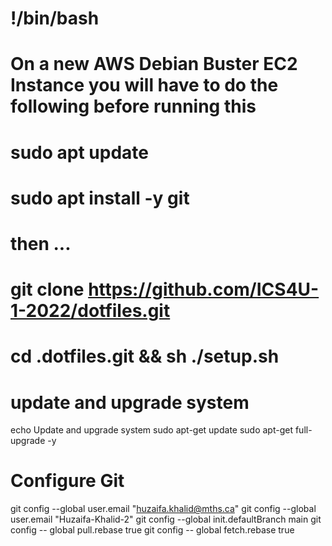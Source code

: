 # !/bin/bash
#
# On  a new AWS Debian Buster EC2 Instance you will have to do the following before running this 
#
# sudo apt update
# sudo apt install -y git
# 
# then ...
# git clone https://github.com/ICS4U-1-2022/dotfiles.git
# cd .dotfiles.git && sh ./setup.sh
#
# update and upgrade system 
echo Update and upgrade system
sudo apt-get update
sudo apt-get full-upgrade -y

# Configure Git
git config --global user.email "huzaifa.khalid@mths.ca"
git config --global user.email "Huzaifa-Khalid-2"
git config --global init.defaultBranch main
git config -- global pull.rebase true
git config -- global fetch.rebase true
